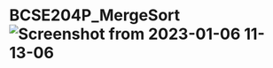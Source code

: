 # BCSE204P_MergeSort![Screenshot from 2023-01-06 11-13-06](https://user-images.githubusercontent.com/112941832/221089688-9b1ba41a-a4af-4e26-b901-696d19cb6773.png)
